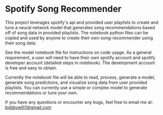 # Spotify Song Recommender
This project leverages spotify's api and provided user playlists to create and tune a neural network model that generates song recommendations based off of song data in provided playlists.  The notebook python files can be copied and used by anyone to create their own song-recommender using their song data.

See the model notebook file for instructions on code usage.  As a general requirement, a user will need to have their own spotify account and spotify developer account (detailed steps in notebook).  The development account is free and easy to obtain.

Currently the notebook file will be able to read, process, generate a model, generate song predictions, and visualize song data from user provided playlists.  You can currently use a simple or complex model to generate recommendations or tune your own.

If you have any questions or encounter any bugs, feel free to email me at: bobbywilt1@gmail.com
